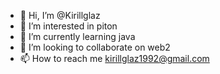- 👋 Hi, I’m @Kirillglaz
- 👀 I’m interested in piton
- 🌱 I’m currently learning java
- 💞️ I’m looking to collaborate on web2
- 📫 How to reach me kirillglaz1992@gmail.com

<!---
Kirillglaz/Kirillglaz is a ✨ special ✨ repository because its `README.md` (this file) appears on your GitHub profile.
You can click the Preview link to take a look at your changes.
--->
